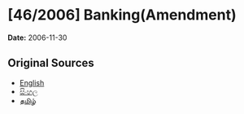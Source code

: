 # [46/2006] Banking(Amendment)

**Date:** 2006-11-30

## Original Sources

- [English](https://documents.gov.lk/view/acts/2006/11/46-2006_E.pdf)
- [සිංහල](https://documents.gov.lk/view/acts/2006/11/46-2006_S.pdf)
- [தமிழ்](https://documents.gov.lk/view/acts/2006/11/46-2006_T.pdf)
